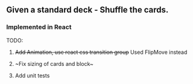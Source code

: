 ## Given a standard deck - Shuffle the cards.

### Implemented in React

TODO:

 1. ~~Add Animation, use react css transition group~~ Used FlipMove instead
 
 2. ~Fix sizing of cards and block~
 
 3. Add unit tests

